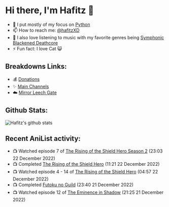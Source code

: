 # Hi there, I'm Hafitz 👋
- 🐍 I put mostly of my focus on [Python](https://python.org)
- 📫 How to reach me: [@hafitzXD](https://t.me/hafitzXD)
- 🎵 I also love listening to music with my favorite genres being [Symphonic Blackened Deathcore](https://youtu.be/qyYmS_iBcy4)
- ⚡ Fun fact: I love Cat 😺

## Breakdowns Links:
- 💰 [Donations](https://t.me/TheBreakdowns/2)
- ✨ [Main Channels](https://t.me/TheBreakdowns)
- ☁️ [Mirror Leech Gate](https://t.me/BreakdownsGate)

## Github Stats:
![Hafitz's github stats](https://github-readme-stats.vercel.app/api?username=breakdowns&show_icons=true&count_private=true&bg_color=00000000&text_color=777)

## Recent AniList activity:
<!-- ANILIST_ACTIVITY:start -->

-   📺 Watched episode 7 of [The Rising of the Shield Hero Season 2](https://anilist.co/anime/111321) (23:03 22 December 2022)
-   📺 Completed [The Rising of the Shield Hero](https://anilist.co/anime/99263) (11:21 22 December 2022)
-   📺 Watched episode 4 - 14 of [The Rising of the Shield Hero](https://anilist.co/anime/99263) (04:57 22 December 2022)
-   📺 Completed [Futoku no Guild](https://anilist.co/anime/146233) (23:40 21 December 2022)
-   📺 Watched episode 12 of [The Eminence in Shadow](https://anilist.co/anime/130298) (21:25 21 December 2022)

<!-- ANILIST_ACTIVITY:end -->
